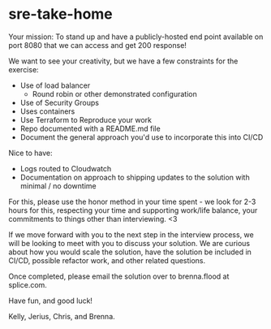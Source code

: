 # sre-take-home

Your mission: To stand up and have a publicly-hosted end point available on port 8080 that we can access and get 200 response!

We want to see your creativity, but we have a few constraints for the exercise:

- Use of load balancer 
  - Round robin or other demonstrated configuration
- Use of Security Groups
- Uses containers
- Use Terraform to Reproduce your work  
- Repo documented with a README.md file 
- Document the general approach you'd use to incorporate this into CI/CD

Nice to have: 
- Logs routed to Cloudwatch
- Documentation on approach to shipping updates to the solution with minimal / no downtime

For this, please use the honor method in your time spent - we look for 2-3 hours for this, respecting your time and supporting work/life balance, your commitments to things other than interviewing. <3

If we move forward with you to the next step in the interview process, we will be looking to meet with you to discuss your solution. We are curious about how you would scale the solution, have the solution be included in CI/CD, possible refactor work, and other related questions.

Once completed, please email the solution over to brenna.flood at splice.com.

Have fun, and good luck! 

Kelly, Jerius, Chris, and Brenna.
